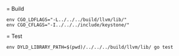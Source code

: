 
= Build

```
env CGO_LDFLAGS="-L../../../build/llvm/lib/"
env CGO_CFLAGS="-I../../../include/keystone/"
```


= Test

```
env DYLD_LIBRARY_PATH=$(pwd)/../../../build/llvm/lib/ go test
```
